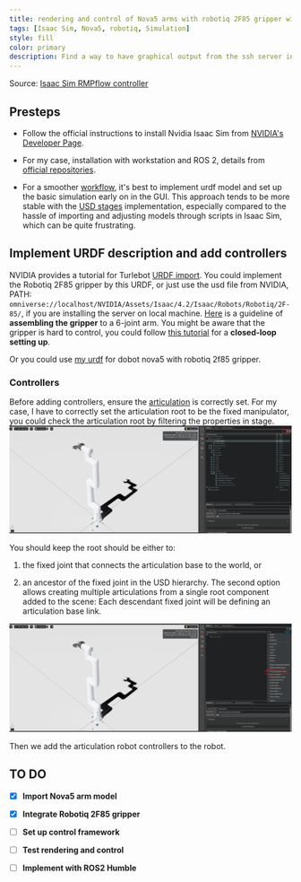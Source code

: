 ```yaml
---
title: rendering and control of Nova5 arms with robotiq 2F85 gripper within Isaac Sim 4.2
tags: [Isaac Sim, Nova5, robotiq, Simulation]
style: fill
color: primary
description: Find a way to have graphical output from the ssh server in Windows 10 wsl2
---
```


Source: [Isaac Sim RMPflow controller](https://docs.omniverse.nvidia.com/isaacsim/latest/advanced_tutorials/tutorial_configure_rmpflow_denso.html)

## Presteps
* Follow the official instructions to install Nvidia Isaac Sim from [NVIDIA's Developer Page](https://developer.nvidia.com/isaac/sim).

* For my case, installation with workstation and ROS 2, details from [official repositories](https://docs.omniverse.nvidia.com/isaacsim/latest/installation/install_workstation.html).

* For a smoother [workflow](https://docs.omniverse.nvidia.com/isaacsim/latest/introductory_tutorials/tutorial_intro_workflows.html), it's best to implement urdf model and set up the basic simulation early on in the GUI. This approach tends to be more stable with the [USD stages](https://docs.omniverse.nvidia.com/isaacsim/latest/gui_tutorials/tutorial_intro_usd.html) implementation, especially compared to the hassle of importing and adjusting models through scripts in Isaac Sim, which can be quite frustrating.


## Implement URDF description and add controllers
NVIDIA provides a tutorial for Turlebot [URDF import](https://docs.omniverse.nvidia.com/isaacsim/latest/ros2_tutorials/tutorial_ros2_turtlebot.html). You could implement the Robotiq 2F85 gripper by this URDF, or just use the usd file from NVIDIA, PATH: `omniverse://localhost/NVIDIA/Assets/Isaac/4.2/Isaac/Robots/Robotiq/2F-85/`, if you are installing the server on local machine. [Here](https://medium.com/@joolab/how-to-assemble-a-gripper-on-a-robot-manipulator-in-isaac-sim-f7ba8e6f18fc) is a guideline of **assembling the gripper** to a 6-joint arm. You might be aware that the gripper is hard to control, you could follow [this tutorial](https://medium.com/@joolab/how-to-set-up-closed-loop-gripper-with-robotiq-2f-85-f7aac12936b2) for a **closed-loop setting up**.

Or you could use [my urdf](https://github.com/Cyber-physical-Systems-Lab/Robots_IsaacSim/blob/main/robot_descriptions/robotiq_2f85.URDF) for dobot nova5 with robotiq 2f85 gripper.

### Controllers
Before adding controllers, ensure the [articulation](https://docs.omniverse.nvidia.com/extensions/latest/ext_physics/articulations.html) is correctly set. For my case, I have to correctly set the articulation root to be the fixed manipulator, you could check the articulation root by filtering the properties in stage. 
![Articulation root filter](/files/IsaacSim/ArticulationRootFilter.png)

You should keep the root should be either to:
1. the fixed joint that connects the articulation base to the world, or

2. an ancestor of the fixed joint in the USD hierarchy. The second option allows creating multiple articulations from a single root component added to the scene: Each descendant fixed joint will be defining an articulation base link. 

![Articulation root filter](/files/IsaacSim/ArticulationRootFilter1.png)

Then we add the articulation robot controllers to the robot.


## TO DO
- [x] **Import Nova5 arm model**

- [x] **Integrate Robotiq 2F85 gripper**

- [ ] **Set up control framework**

- [ ] **Test rendering and control**

- [ ] **Implement with ROS2 Humble**